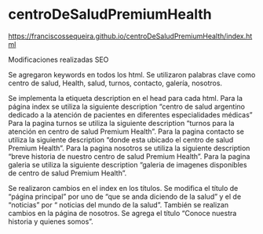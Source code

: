 # centroDeSaludPremiumHealth
https://franciscossequeira.github.io/centroDeSaludPremiumHealth/index.html

Modificaciones realizadas SEO

Se agregaron keywords en todos los html. Se utilizaron palabras clave como centro de salud, Health, salud, turnos, contacto, galería, nosotros.

Se implementa la etiqueta description en el head para cada html.
Para la página index se utiliza la siguiente description “centro de salud argentino dedicado a la atención de pacientes en diferentes especialidades médicas”
Para la pagina turnos se utiliza la siguiente description “turnos para la atención en centro de salud Premium Health”.
Para la pagina contacto se utiliza la siguiente description “donde esta ubicado el centro de salud Premium Health”.
Para la pagina nosotros se utiliza la siguiente description “breve historia de nuestro centro de salud Premium Health”.
Para la pagina galeria se utiliza la siguiente description “galeria de imagenes disponibles de centro de salud Premium Health”.

Se realizaron cambios en el index en los títulos. Se modifica el título de “página principal” por uno de “que se anda diciendo de la salud” y el de “noticias” por “ noticias del mundo de la salud”.
También se realizan cambios en la página de nosotros. Se agrega el título “Conoce nuestra historia y quienes somos”.


